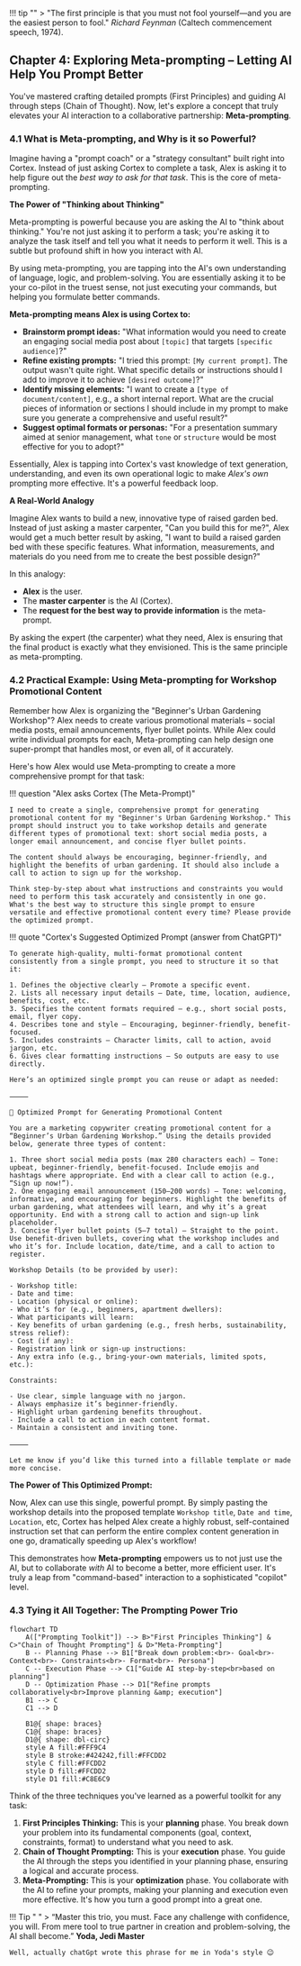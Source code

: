 !!! tip ""
    > "The first principle is that you must not fool yourself—and you are the easiest person to fool." _Richard Feynman_ (Caltech commencement speech, 1974).

## Chapter 4: Exploring Meta-prompting – Letting AI Help You Prompt Better

You've mastered crafting detailed prompts (First Principles) and guiding AI through steps (Chain of Thought). Now, let's explore a concept that truly elevates your AI interaction to a collaborative partnership: **Meta-prompting**.

### 4.1 What is Meta-prompting, and Why is it so Powerful?

Imagine having a "prompt coach" or a "strategy consultant" built right into Cortex. Instead of just asking Cortex to complete a task, Alex is asking it to help figure out the _best way to ask for that task_. This is the core of meta-prompting.

**The Power of "Thinking about Thinking"**

Meta-prompting is powerful because you are asking the AI to "think about thinking." You're not just asking it to perform a task; you're asking it to analyze the task itself and tell you what it needs to perform it well. This is a subtle but profound shift in how you interact with AI.

By using meta-prompting, you are tapping into the AI's own understanding of language, logic, and problem-solving. You are essentially asking it to be your co-pilot in the truest sense, not just executing your commands, but helping you formulate better commands.

**Meta-prompting means Alex is using Cortex to:**

- **Brainstorm prompt ideas:** "What information would you need to create an engaging social media post about `[topic]` that targets `[specific audience]`?"
- **Refine existing prompts:** "I tried this prompt: `[My current prompt]`. The output wasn't quite right. What specific details or instructions should I add to improve it to achieve `[desired outcome]`?"
- **Identify missing elements:** "I want to create a `[type of document/content]`, e.g., a short internal report. What are the crucial pieces of information or sections I should include in my prompt to make sure you generate a comprehensive and useful result?"
- **Suggest optimal formats or personas:** "For a presentation summary aimed at senior management, what `tone` or `structure` would be most effective for you to adopt?"

Essentially, Alex is tapping into Cortex's vast knowledge of text generation, understanding, and even its own operational logic to make _Alex's own_ prompting more effective. It's a powerful feedback loop.

**A Real-World Analogy**

Imagine Alex wants to build a new, innovative type of raised garden bed. Instead of just asking a master carpenter, "Can you build this for me?", Alex would get a much better result by asking, "I want to build a raised garden bed with these specific features. What information, measurements, and materials do you need from me to create the best possible design?"

In this analogy:

- **Alex** is the user.
- The **master carpenter** is the AI (Cortex).
- The **request for the best way to provide information** is the meta-prompt.

By asking the expert (the carpenter) what they need, Alex is ensuring that the final product is exactly what they envisioned. This is the same principle as meta-prompting.

### 4.2 Practical Example: Using Meta-prompting for Workshop Promotional Content

Remember how Alex is organizing the "Beginner's Urban Gardening Workshop"? Alex needs to create various promotional materials – social media posts, email announcements, flyer bullet points. While Alex could write individual prompts for each, Meta-prompting can help design one super-prompt that handles most, or even all, of it accurately.

Here's how Alex would use Meta-prompting to create a more comprehensive prompt for that task:

!!! question "Alex asks Cortex (The Meta-Prompt)"

    I need to create a single, comprehensive prompt for generating promotional content for my "Beginner's Urban Gardening Workshop." This prompt should instruct you to take workshop details and generate different types of promotional text: short social media posts, a longer email announcement, and concise flyer bullet points.

    The content should always be encouraging, beginner-friendly, and highlight the benefits of urban gardening. It should also include a call to action to sign up for the workshop.

    Think step-by-step about what instructions and constraints you would need to perform this task accurately and consistently in one go. What's the best way to structure this single prompt to ensure versatile and effective promotional content every time? Please provide the optimized prompt.

!!! quote "Cortex's Suggested Optimized Prompt (answer from ChatGPT)"

    To generate high-quality, multi-format promotional content consistently from a single prompt, you need to structure it so that it:

    1. Defines the objective clearly – Promote a specific event.
    2. Lists all necessary input details – Date, time, location, audience, benefits, cost, etc.
    3. Specifies the content formats required – e.g., short social posts, email, flyer copy.
    4. Describes tone and style – Encouraging, beginner-friendly, benefit-focused.
    5. Includes constraints – Character limits, call to action, avoid jargon, etc.
    6. Gives clear formatting instructions – So outputs are easy to use directly.

    Here’s an optimized single prompt you can reuse or adapt as needed:

    ⸻

    📢 Optimized Prompt for Generating Promotional Content

    You are a marketing copywriter creating promotional content for a “Beginner’s Urban Gardening Workshop.” Using the details provided below, generate three types of content:

    1. Three short social media posts (max 280 characters each) – Tone: upbeat, beginner-friendly, benefit-focused. Include emojis and hashtags where appropriate. End with a clear call to action (e.g., “Sign up now!”).
    2. One engaging email announcement (150–200 words) – Tone: welcoming, informative, and encouraging for beginners. Highlight the benefits of urban gardening, what attendees will learn, and why it’s a great opportunity. End with a strong call to action and sign-up link placeholder.
    3. Concise flyer bullet points (5–7 total) – Straight to the point. Use benefit-driven bullets, covering what the workshop includes and who it’s for. Include location, date/time, and a call to action to register.

    Workshop Details (to be provided by user):

    - Workshop title:
    - Date and time:
    - Location (physical or online):
    - Who it’s for (e.g., beginners, apartment dwellers):
    - What participants will learn:
    - Key benefits of urban gardening (e.g., fresh herbs, sustainability, stress relief):
    - Cost (if any):
    - Registration link or sign-up instructions:
    - Any extra info (e.g., bring-your-own materials, limited spots, etc.):

    Constraints:

    - Use clear, simple language with no jargon.
    - Always emphasize it’s beginner-friendly.
    - Highlight urban gardening benefits throughout.
    - Include a call to action in each content format.
    - Maintain a consistent and inviting tone.

    ⸻

    Let me know if you’d like this turned into a fillable template or made more concise.

**The Power of This Optimized Prompt:**

Now, Alex can use this single, powerful prompt. By simply pasting the workshop details into the proposed template `Workshop title`, `Date and time`, `Location`, etc, Cortex has helped Alex create a highly robust, self-contained instruction set that can perform the entire complex content generation in one go, dramatically speeding up Alex's workflow!

This demonstrates how **Meta-prompting** empowers us to not just use the AI, but to collaborate _with_ AI to become a better, more efficient user. It's truly a leap from "command-based" interaction to a sophisticated "copilot" level.

### 4.3 Tying it All Together: The Prompting Power Trio

```mermaid
flowchart TD
    A(["Prompting Toolkit"]) --> B>"First Principles Thinking"] & C>"Chain of Thought Prompting"] & D>"Meta-Prompting"]
    B -- Planning Phase --> B1["Break down problem:<br>- Goal<br>- Context<br>- Constraints<br>- Format<br>- Persona"]
    C -- Execution Phase --> C1["Guide AI step-by-step<br>based on planning"]
    D -- Optimization Phase --> D1["Refine prompts collaboratively<br>Improve planning &amp; execution"]
    B1 --> C
    C1 --> D

    B1@{ shape: braces}
    C1@{ shape: braces}
    D1@{ shape: dbl-circ}
    style A fill:#FFF9C4
    style B stroke:#424242,fill:#FFCDD2
    style C fill:#FFCDD2
    style D fill:#FFCDD2
    style D1 fill:#C8E6C9
```

Think of the three techniques you've learned as a powerful toolkit for any task:

1. **First Principles Thinking:** This is your **planning** phase. You break down your problem into its fundamental components (goal, context, constraints, format) to understand what you need to ask.
2. **Chain of Thought Prompting:** This is your **execution** phase. You guide the AI through the steps you identified in your planning phase, ensuring a logical and accurate process.
3. **Meta-Prompting:** This is your **optimization** phase. You collaborate with the AI to refine your prompts, making your planning and execution even more effective. It's how you turn a good prompt into a great one.

!!! Tip " "
    > “Master this trio, you must. Face any challenge with confidence, you will. From mere tool to true partner in creation and problem-solving, the AI shall become.” **Yoda, Jedi Master**

    Well, actually chatGpt wrote this phrase for me in Yoda's style 😉
